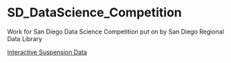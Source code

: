 # SD_DataScience_Competition
Work for San Diego Data Science Competition put on by San Diego Regional Data Library

[Interactive Suspension Data](http://irjerad.github.io/SD_DataScience_Competition/ExploreSuspExp.html#/)
